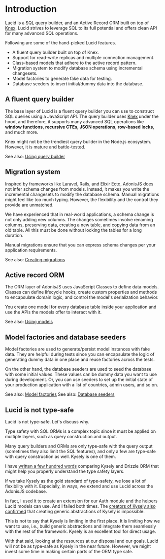 # Introduction

Lucid is a SQL query builder, and an Active Record ORM built on top of [Knex](https://knexjs.org/). Lucid strives to leverage SQL to its full potential and offers clean API for many advanced SQL operations.

Following are some of the hand-picked Lucid features.

- A fluent query builder built on top of Knex.
- Support for read-write replicas and multiple connection management.
- Class-based models that adhere to the active record pattern.
- Migration system to modify database schema using incremental changesets.
- Model factories to generate fake data for testing.
- Database seeders to insert initial/dummy data into the database.

## A fluent query builder

The base layer of Lucid is a fluent query builder you can use to construct SQL queries using a JavaScript API. The query builder uses [Knex](https://knexjs.org/) under the hood, and therefore, it supports many advanced SQL operations like **window functions**, **recursive CTEs**, **JSON operations**, **row-based locks**, and much more.

Knex might not be the trendiest query builder in the Node.js ecosystem. However, it is mature and battle-tested.

See also: [Using query builder](./installation.md#basic-usage)

## Migration system

Inspired by frameworks like Laravel, Rails, and Elixir Ecto, AdonisJS does not infer schema changes from models. Instead, it makes you write the incremental changesets to modify the database schema. Manual migrations might feel like too much typing. However, the flexibility and the control they provide are unmatched.

We have experienced that in real-world applications, a schema change is not only adding new columns. The changes sometimes involve renaming columns, preserving data, creating a new table, and copying data from an old table. All this must be done without locking the tables for a long duration.

Manual migrations ensure that you can express schema changes per your application requirements.

See also: [Creating migrations](../migrations/introduction.md)

## Active record ORM

The ORM layer of AdonisJS uses JavaScript Classes to define data models. Classes can define lifecycle hooks, create custom properties and methods to encapsulate domain logic, and control the model's serialization behavior.

You create one model for every database table inside your application and use the APIs the models offer to interact with it.

See also: [Using models](../models/introduction.md)

## Model factories and database seeders

Model factories are used to generate/persist model instances with fake data. They are helpful during tests since you can encapsulate the logic of generating dummy data in one place and reuse factories across the tests.

On the other hand, the database seeders are used to seed the database with some initial values. These values can be dummy data you want to use during development. Or, you can use seeders to set up the initial state of your production application with a list of countries, admin users, and so on.

See also: [Model factories](../models/model_factories.md)
See also: [Database seeders](./seeders.md)

## Lucid is not type-safe

Lucid is not type-safe. Let's discuss why.

Type safety with SQL ORMs is a complex topic since it must be applied on multiple layers, such as query construction and output.

Many query builders and ORMs are only type-safe with the query output (sometimes they also limit the SQL features), and only a few are type-safe with query construction as well. Kysely is one of them.

I have [written a few hundred words](https://github.com/thetutlage/meta/discussions/8) comparing Kysely and Drizzle ORM that might help you properly understand the type safety layers.

If we take Kysely as the gold standard of type-safety, we lose a lot of flexibility with it. Especially, in ways, we extend and use Lucid across the AdonisJS codebase.

In fact, I used it to create an extension for our Auth module and the helpers Lucid models can use. And I failed both times. The [creators of Kysely also confirmed](https://www.answeroverflow.com/m/1179612569774870548) that creating generic abstractions of Kysely is impossible.

This is not to say that Kysely is limiting in the first place. It is limiting how we want to use, i.e., build generic abstractions and integrate them seamlessly with the rest of the framework. Kysely is an excellent tool for direct usage.

With that said, looking at the resources at our disposal and our goals, Lucid will not be as type-safe as Kysely in the near future. However, we might invest some time in making certain parts of the ORM type safe.
